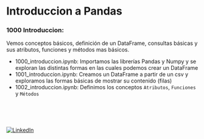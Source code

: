 # Introduccion a Pandas

### 1000 Introduccion:
Vemos conceptos básicos, definición de un DataFrame, consultas básicas y sus atributos, funciones y métodos mas básicos.

- 1000_introduccion.ipynb: Importamos las librerías Pandas y Numpy y se exploran las distintas formas en las cuales podemos crear un DataFrame
- 1001_introduccion.ipynb: Creamos un DataFrame a partir de un csv y exploramos las formas básicas de mostrar su contenido (filas)
- 1002_introduccion.ipynb: Definimos los conceptos `Atributos`, `Funciones` y `Métodos`

<br>
<br>
<br>

[![LinkedIn](https://img.shields.io/badge/LinkedIn-Martin_Ferraguti-0077B5?style=for-the-badge&logo=linkedin&logoColor=white&labelColor=101010)](https://www.linkedin.com/in/martin-ferraguti/)
